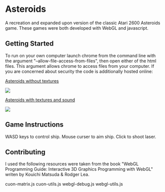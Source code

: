 ﻿# Asteroids

A recreation and expanded upon version of the classic Atari 2600 Asteroids game.
These games were both developed with WebGL and javascript.

## Getting Started

To run on your own computer launch chrome from the command line with the
argument "–allow-file-access-from-files", then open either of the html files.
This argument allows chrome to access files from your computer. If you are
concerned about security the code is additionally hosted online:

[Asteroids without textures](http://www.ecst.csuchico.edu/~jprovazek/asteroidsNoText.html)

![](https://i.imgur.com/GH0sGMH.gif)

[Asteroids with textures and sound](http://www.ecst.csuchico.edu/~jprovazek/asteroids.html)

![](https://i.imgur.com/GH0sGMH.gif)

## Game Instructions

WASD keys to control ship.
Mouse curser to aim ship.
Click to shoot laser.

## Contributing

I used the following resources were taken from the book "WebGL Programming
Guide: Interactive 3D Graphics Programming with WebGL" writen by Kouichi Matsuda
& Rodger Lea.

cuon-matrix.js
cuon-utils.js
webgl-debug.js
webgl-utils.js
